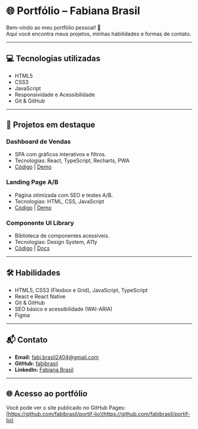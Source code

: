 # 🌐 Portfólio – Fabiana Brasil

Bem-vindo ao meu portfólio pessoal! 🚀  
Aqui você encontra meus projetos, minhas habilidades e formas de contato.

---

## 💻 Tecnologias utilizadas
- HTML5
- CSS3
- JavaScript
- Responsividade e Acessibilidade
- Git & GitHub

---

## 📸 Projetos em destaque

### Dashboard de Vendas
- SPA com gráficos interativos e filtros.
- Tecnologias: React, TypeScript, Recharts, PWA
- [Código](#) | [Demo](#)

### Landing Page A/B
- Página otimizada com SEO e testes A/B.
- Tecnologias: HTML, CSS, JavaScript
- [Código](#) | [Demo](#)

### Componente UI Library
- Biblioteca de componentes acessíveis.
- Tecnologias: Design System, A11y
- [Código](#) | [Docs](#)

---

## 🛠 Habilidades
- HTML5, CSS3 (Flexbox e Grid), JavaScript, TypeScript
- React e React Native
- Git & GitHub
- SEO básico e acessibilidade (WAI-ARIA)
- Figma

---

## 📬 Contato
- **Email:** fabi.brasil2404@gmail.com  
- **GitHub:** [fabibrasil](https://github.com/fabibrasil)  
- **LinkedIn:** [Fabiana Brasil](https://www.linkedin.com/in/fabiana-brasil-73b97b293/)

---

## 🌐 Acesso ao portfólio
Você pode ver o site publicado no GitHub Pages:  
[https://github.com/fabibrasil/portif-lio](https://github.com/fabibrasil/portif-lio)
